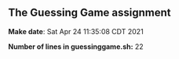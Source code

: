 ## The Guessing Game assignment

**Make date**: 
Sat Apr 24 11:35:08 CDT 2021

**Number of lines in guessinggame.sh:** 
22
